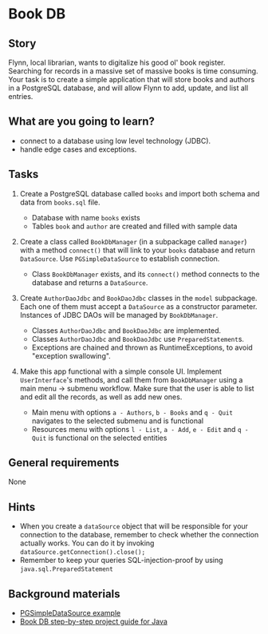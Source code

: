 # Book DB

## Story

Flynn, local librarian, wants to digitalize his good ol' book register. Searching for records in a massive set of massive books is time consuming. 
Your task is to create a simple application that will store books and authors in a PostgreSQL database, and will allow Flynn to add, update, and list all entries.


## What are you going to learn?

- connect to a database using low level technology (JDBC).
- handle edge cases and exceptions.


## Tasks

1. Create a PostgreSQL database called `books` and import both schema and data from `books.sql` file.
    - Database with name `books` exists
    - Tables `book` and `author` are created and filled with sample data

2. Create a class called `BookDbManager` (in a subpackage called `manager`) with a method `connect()` that will link to your `books` database and return `DataSource`. Use `PGSimpleDataSource` to establish connection.
    - Class `BookDbManager` exists, and its `connect()` method connects to the database and returns a `DataSource`.

3. Create `AuthorDaoJdbc` and `BookDaoJdbc` classes in the `model` subpackage. Each one of them must accept a `DataSource` as a constructor parameter. Instances of JDBC DAOs will be managed by `BookDbManager`.
    - Classes `AuthorDaoJdbc` and `BookDaoJdbc` are implemented.
    - Classes `AuthorDaoJdbc` and `BookDaoJdbc` use `PreparedStatement`s.
    - Exceptions are chained and thrown as RuntimeExceptions, to avoid "exception swallowing".

4. Make this app functional with a simple console UI. Implement `UserInterface`'s methods, and call them from `BookDbManager` using a main menu -> submenu workflow. Make sure that the user is able to list and edit all the records, as well as add new ones.
    - Main menu with options `a - Authors`, `b - Books` and `q - Quit` navigates to the selected submenu and is functional
    - Resources menu with options `l - List`, `a - Add`, `e - Edit` and `q - Quit` is functional on the selected entities

## General requirements

None

## Hints

- When you create a `dataSource` object that will be responsible for your connection to the database, remember to check whether the connection actually works. You can do it by invoking `dataSource.getConnection().close();`
- Remember to keep your queries SQL-injection-proof by using `java.sql.PreparedStatement`


## Background materials

- <i class="far fa-exclamation"></i> [PGSimpleDataSource example](https://www.programcreek.com/java-api-examples/index.php?api=org.postgresql.ds.PGSimpleDataSource)
- <i class="far fa-candy-cane"></i> [Book DB step-by-step project guide for Java](project/curriculum/materials/pages/java/book-db-java-guide.md)

